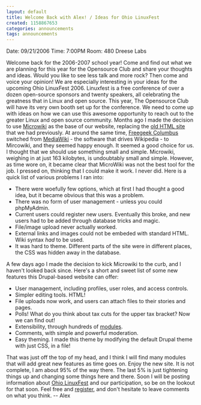 ```yaml
---
layout: default
title: Welcome Back with Alex! / Ideas for Ohio LinuxFest
created: 1158867653
categories: announcements
tags: announcements
---
```

Date: 09/21/2006
Time: 7:00PM
Room: 480 Dreese Labs

Welcome back for the 2006-2007 school year! Come and find out what we are planning for this year for the Opensource Club and share your thoughts and ideas. Would you like to see less talk and more rock? Then come and voice your opinion! We are especially interesting in your ideas for the upcoming Ohio LinuxFest 2006\. Linuxfest is a free conference of over a dozen open-source sponsors and twenty speakers, all celebrating the greatness that in Linux and open source. This year, The Opensource Club will have its very own booth set up for the conference. We need to come up with ideas on how we can use this awesome opportunity to reach out to the greater Linux and open source community. Months ago I made the decision to use [Microwiki](http://opensource.osu.edu/microwiki) as the base of our website, replacing the [old HTML site](http://opensource.osu.edu/old_site/) that we had previously. At around the same time, [Freegeek Columbus](http://freegeekcolumbus.org/) switched from [MediaWiki](http://www.mediawiki.org) - the software that drives Wikipedia - to Mircowiki, and they seemed happy enough. It seemed a good choice for us. I thought that we should use something small and simple. Microwiki, weighing in at just 163 kilobytes, is undoubtably small and simple. However, as time wore on, it became clear that MicroWiki was not the best tool for the job. I pressed on, thinking that I could make it work. I never did. Here is a quick list of various problems I ran into:

*   There were woefully few options, which at first I had thought a good idea, but it became obvious that this was a problem.
*   There was no form of user management - unless you could phpMyAdmin.
*   Current users could register new users. Eventually this broke, and new users had to be added through database tricks and magic.
*   File/image upload never actually worked.
*   External links and images could not be embeded with standard HTML. Wiki syntax _had_ to be used.
*   It was hard to theme. Different parts of the site were in different places, the CSS was hidden away in the database.

A few days ago I made the decision to kick Microwiki to the curb, and I haven't looked back since. Here's a short and sweet list of some new features this Drupal-based website can offer:

*   User management, including profiles, user roles, and access controls.
*   Simpler editing tools. HTML!
*   File uploads now work, and users can attach files to their stories and pages.
*   Polls! What do you think about tax cuts for the upper tax bracket? Now we can find out!
*   Extensibility, through hundreds of [modules](http://drupal.org/project/Modules).
*   Comments, with simple and powerful moderation.
*   Easy theming. I made this theme by modifying the default Drupal theme with just CSS, in a file!

That was just off the top of my head, and I think I will find many modules that will add great new features as time goes on. Enjoy the new site. It is not complete, I am about 95% of the way there. The last 5% is just tightening things up and changing some things here and there. Soon I will be posting information about [Ohio LinuxFest](http://www.ohiolinux.org) and our participation, so be on the lookout for that soon. Feel free and [register](http://opensource.cse.ohio-state.edu/?q=user/register), and don't hesitate to leave comments on what you think. -- Alex
